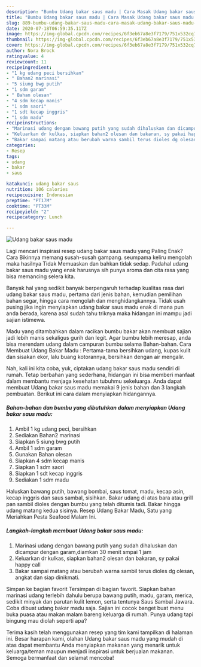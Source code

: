 ```yaml
---
description: "Bumbu Udang bakar saus madu | Cara Masak Udang bakar saus madu Yang Enak Dan Lezat"
title: "Bumbu Udang bakar saus madu | Cara Masak Udang bakar saus madu Yang Enak Dan Lezat"
slug: 889-bumbu-udang-bakar-saus-madu-cara-masak-udang-bakar-saus-madu-yang-enak-dan-lezat
date: 2020-07-18T06:59:35.117Z
image: https://img-global.cpcdn.com/recipes/6f3eb67a8e3f7179/751x532cq70/udang-bakar-saus-madu-foto-resep-utama.jpg
thumbnail: https://img-global.cpcdn.com/recipes/6f3eb67a8e3f7179/751x532cq70/udang-bakar-saus-madu-foto-resep-utama.jpg
cover: https://img-global.cpcdn.com/recipes/6f3eb67a8e3f7179/751x532cq70/udang-bakar-saus-madu-foto-resep-utama.jpg
author: Nora Brock
ratingvalue: 4
reviewcount: 11
recipeingredient:
- "1 kg udang peci bersihkan"
- " Bahan2 marinasi"
- "5 siung bwg putih"
- "1 sdm garam"
- " Bahan olesan"
- "4 sdm kecap manis"
- "1 sdm saori"
- "1 sdt kecap inggris"
- "1 sdm madu"
recipeinstructions:
- "Marinasi udang dengan bawang putih yang sudah dihaluskan dan dicampur dengan garam,diamkan 30 menit smpai 1 jam"
- "Keluarkan dr kulkas, siapkan bahan2 olesan dan bakaran, sy pakai happy call"
- "Bakar sampai matang atau berubah warna sambil terus dioles dg olesan, angkat dan siap dinikmati."
categories:
- Resep
tags:
- udang
- bakar
- saus

katakunci: udang bakar saus 
nutrition: 106 calories
recipecuisine: Indonesian
preptime: "PT17M"
cooktime: "PT33M"
recipeyield: "2"
recipecategory: Lunch

---
```



![Udang bakar saus madu](https://img-global.cpcdn.com/recipes/6f3eb67a8e3f7179/751x532cq70/udang-bakar-saus-madu-foto-resep-utama.jpg)

Lagi mencari inspirasi resep udang bakar saus madu yang Paling Enak? Cara Bikinnya memang susah-susah gampang. seumpama keliru mengolah maka hasilnya Tidak Memuaskan dan bahkan tidak sedap. Padahal udang bakar saus madu yang enak harusnya sih punya aroma dan cita rasa yang bisa memancing selera kita.

Banyak hal yang sedikit banyak berpengaruh terhadap kualitas rasa dari udang bakar saus madu, pertama dari jenis bahan, kemudian pemilihan bahan segar, hingga cara mengolah dan menghidangkannya. Tidak usah pusing jika ingin menyiapkan udang bakar saus madu enak di mana pun anda berada, karena asal sudah tahu triknya maka hidangan ini mampu jadi sajian istimewa.

Madu yang ditambahkan dalam racikan bumbu bakar akan membuat sajian jadi lebih manis sekaligus gurih dan legit. Agar bumbu lebih meresap, anda bisa merendam udang dalam campuran bumbu selama Bahan-bahan. Cara Membuat Udang Bakar Madu : Pertama-tama bersihkan udang, kupas kulit dan sisakan ekor, lalu buang kotorannya, bersihkan dengan air mengalir.


Nah, kali ini kita coba, yuk, ciptakan udang bakar saus madu sendiri di rumah. Tetap berbahan yang sederhana, hidangan ini bisa memberi manfaat dalam membantu menjaga kesehatan tubuhmu sekeluarga. Anda dapat membuat Udang bakar saus madu memakai 9 jenis bahan dan 3 langkah pembuatan. Berikut ini cara dalam menyiapkan hidangannya.

<!--inarticleads1-->

##### Bahan-bahan dan bumbu yang dibutuhkan dalam menyiapkan Udang bakar saus madu:

1. Ambil 1 kg udang peci, bersihkan
1. Sediakan  Bahan2 marinasi
1. Siapkan 5 siung bwg putih
1. Ambil 1 sdm garam
1. Gunakan  Bahan olesan
1. Siapkan 4 sdm kecap manis
1. Siapkan 1 sdm saori
1. Siapkan 1 sdt kecap inggris
1. Sediakan 1 sdm madu


Haluskan bawang putih, bawang bombai, saus tomat, madu, kecap asin, kecap inggris dan saus sambal, sisihkan. Bakar udang di atas bara atau grill pan sambil dioles dengan bumbu yang telah ditumis tadi. Bakar hingga udang matang kedua sisinya. Resep Udang Bakar Madu, Satu yang Meriahkan Pesta Seafood Malam Ini. 

<!--inarticleads2-->

##### Langkah-langkah membuat Udang bakar saus madu:

1. Marinasi udang dengan bawang putih yang sudah dihaluskan dan dicampur dengan garam,diamkan 30 menit smpai 1 jam
1. Keluarkan dr kulkas, siapkan bahan2 olesan dan bakaran, sy pakai happy call
1. Bakar sampai matang atau berubah warna sambil terus dioles dg olesan, angkat dan siap dinikmati.


Simpan ke bagian favorit Tersimpan di bagian favorit. Siapkan bahan marinasi udang terlebih dahulu berupa bawang putih, madu, garam, merica, sedikit minyak dan parutan kulit lemon, serta tentunya Saus Sambal Jawara. Coba dibuat udang bakar madu saja. Sajian ini cocok banget buat menu buka puasa atau makan malam bareng keluarga di rumah. Punya udang tapi bingung mau diolah seperti apa? 

Terima kasih telah menggunakan resep yang tim kami tampilkan di halaman ini. Besar harapan kami, olahan Udang bakar saus madu yang mudah di atas dapat membantu Anda menyiapkan makanan yang menarik untuk keluarga/teman maupun menjadi inspirasi untuk berjualan makanan. Semoga bermanfaat dan selamat mencoba!
